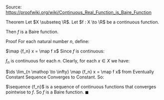# 

Source: https://proofwiki.org/wiki/Continuous_Real_Function_is_Baire_Function

Theorem
Let $X \subseteq \R$.
Let $f : X \to \R$ be a continuous function.

Then $f$ is a Baire function.


Proof
For each natural number $n$, define: 

$\map {f_n} x = \map f x$
Since $f$ is continuous: 

$f_n$ is continuous for each $n$.
Clearly, for each $x \in X$ we have: 

$\ds \lim_{n \mathop \to \infty} \map {f_n} x = \map f x$
from Eventually Constant Sequence Converges to Constant. 
So:

$\sequence {f_n}$ is a sequence of continuous functions that converges pointwise to $f$.
So $f$ is a Baire function.
$\blacksquare$





